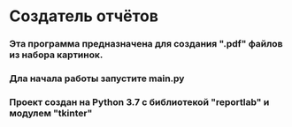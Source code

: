 # Создатель отчётов
### Эта программа предназначена для создания ".pdf" файлов из набора картинок.

### Дла начала работы запустите main.py

### Проект создан на Python 3.7 с библиотекой "reportlab" и модулем "tkinter"

